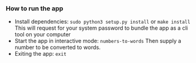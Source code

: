### How to run the app
- Install dependencies: 
    ```sudo python3 setup.py install``` or ```make install```
This will request for your system password to bundle the app as a cli tool on your computer
- Start the app in interactive mode:
    ```numbers-to-words```
Then supply a number to be converted to words.
- Exiting the app: ```exit```